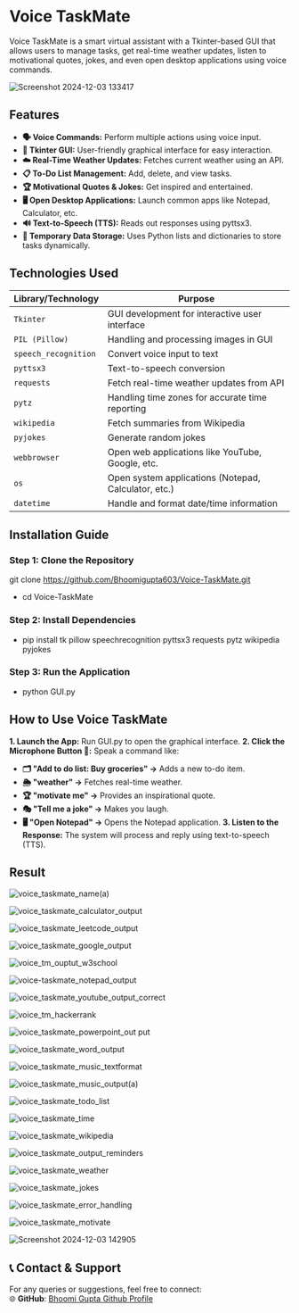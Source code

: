 # Voice TaskMate
Voice TaskMate is a smart virtual assistant with a Tkinter-based GUI that allows users to manage tasks, get real-time weather updates, listen to motivational quotes, jokes, and even open desktop applications using voice commands.

![Screenshot 2024-12-03 133417](https://github.com/user-attachments/assets/87fd9f2e-183c-4fe4-bb66-5f5b76b37a88)

## Features
- **🗣️ Voice Commands:** Perform multiple actions using voice input.
- **🎨 Tkinter GUI:** User-friendly graphical interface for easy interaction.
- **☁️ Real-Time Weather Updates:** Fetches current weather using an API.
- **📋 To-Do List Management:** Add, delete, and view tasks.
- **🏆 Motivational Quotes & Jokes:** Get inspired and entertained.
- **🖥️ Open Desktop Applications:** Launch common apps like Notepad, Calculator, etc.
- **🔊 Text-to-Speech (TTS):** Reads out responses using pyttsx3.
- **📌 Temporary Data Storage:** Uses Python lists and dictionaries to store tasks dynamically.

## Technologies Used

| Library/Technology      | Purpose                                         |
|------------------------|-------------------------------------------------|
| `Tkinter`             | GUI development for interactive user interface  |
| `PIL (Pillow)`        | Handling and processing images in GUI           |
| `speech_recognition`  | Convert voice input to text                      |
| `pyttsx3`             | Text-to-speech conversion                        |
| `requests`            | Fetch real-time weather updates from API         |
| `pytz`               | Handling time zones for accurate time reporting   |
| `wikipedia`          | Fetch summaries from Wikipedia                    |
| `pyjokes`            | Generate random jokes                             |
| `webbrowser`         | Open web applications like YouTube, Google, etc.  |
| `os`                 | Open system applications (Notepad, Calculator, etc.) |
| `datetime`           | Handle and format date/time information           |

## Installation Guide
### Step 1: Clone the Repository
git clone https://github.com/Bhoomigupta603/Voice-TaskMate.git
- cd Voice-TaskMate

### Step 2: Install Dependencies
- pip install tk pillow speechrecognition pyttsx3 requests pytz wikipedia pyjokes

### Step 3: Run the Application
- python GUI.py

## How to Use Voice TaskMate
**1. Launch the App:** Run GUI.py to open the graphical interface.
**2. Click the Microphone Button 🎤:** Speak a command like:
- **🗂 "Add to do list: Buy groceries" →** Adds a new to-do item.
- **🌦 "weather" →** Fetches real-time weather.
- **🏆 "motivate me" →** Provides an inspirational quote.
- **🎭 "Tell me a joke" →** Makes you laugh.
- **🖥 "Open Notepad" →** Opens the Notepad application.
**3. Listen to the Response:** The system will process and reply using text-to-speech (TTS).

## Result
![voice_taskmate_name(a)](https://github.com/user-attachments/assets/17490699-b1e5-4ad9-aa06-0c97121c4f16)

![voice_taskmate_calculator_output](https://github.com/user-attachments/assets/787c86f5-7b98-4380-a865-1b444c1ee28c)

![voice_taskmate_leetcode_output](https://github.com/user-attachments/assets/560adf90-21e4-4e94-afba-2ad5857adc70)

![voice_taskmate_google_output](https://github.com/user-attachments/assets/537820ef-03fb-42ac-9bb6-3d63dc2c0ca9)

![voice_tm_ouptut_w3school](https://github.com/user-attachments/assets/82ef0893-1948-4446-be46-53d5315228c0)

![voice-taskmate_notepad_output](https://github.com/user-attachments/assets/2cac77a5-1199-49a3-a875-27e484ae3cd8)

![voice_taskmate_youtube_output_correct](https://github.com/user-attachments/assets/7c160441-7fa3-4e1f-8dc2-430eac3c6791)

![voice_tm_hackerrank](https://github.com/user-attachments/assets/f41408f6-1d5a-458a-8fdd-452d08532e6b)

![voice_taskmate_powerpoint_out put](https://github.com/user-attachments/assets/7de5760f-6073-428a-90d9-c0f7d9eb9a1f)

![voice_taskmate_word_output](https://github.com/user-attachments/assets/6cfe1a02-d4fe-4a29-b095-d6f71a2efba3)

![voice_taskmate_music_textformat](https://github.com/user-attachments/assets/acf1c472-02a6-4ff8-a491-df12784d24a1)

![voice_taskmate_music_output(a)](https://github.com/user-attachments/assets/fa028d7d-38aa-4a6a-92ba-6378db3f9662)

![voice_taskmate_todo_list](https://github.com/user-attachments/assets/0cdef6b2-3f60-462d-a386-10253eb8283c)

![voice_taskmate_time](https://github.com/user-attachments/assets/b24283c4-ad3f-4144-ba69-a9c641390348)

![voice_taskmate_wikipedia](https://github.com/user-attachments/assets/9a15a0a2-d0ac-4800-90dc-c9a2449739cf)

![voice_taskmate_output_reminders](https://github.com/user-attachments/assets/738aa8e6-eeaf-4f63-a602-233288115a2d)

![voice_taskmate_weather](https://github.com/user-attachments/assets/2d352a50-0a21-49ba-8f07-7e93314ab175)

![voice_taskmate_jokes](https://github.com/user-attachments/assets/a824b3c8-acac-4b7a-af0c-2822435130ed)

![voice_taskmate_error_handling](https://github.com/user-attachments/assets/85fe2a5d-0c2f-4c34-b4c0-2b0dddad8f8c)

![voice_taskmate_motivate](https://github.com/user-attachments/assets/92fdb42f-ea6d-42b0-be99-b8101ea96d17)

![Screenshot 2024-12-03 142905](https://github.com/user-attachments/assets/eba80601-71a7-4a27-93f2-e328b2f68e19)















## 📞 Contact & Support  
For any queries or suggestions, feel free to connect:  
🌐 **GitHub**: [Bhoomi Gupta Github Profile](https://github.com/Bhoomigupta603)



